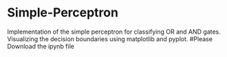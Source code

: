 # Simple-Perceptron
Implementation of the simple perceptron for classifying OR and AND gates.
Visualizing the decision boundaries using matplotlib and pyplot.
#Please Download the ipynb file 
